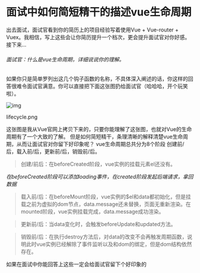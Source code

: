 # 面试中如何简短精干的描述vue生命周期

出去面试，面试官看到你的简历上的项目经验写着使用Vue + Vue-router + Vuex。我相信，写上这些会让你简历提升一个档次，更会提升面试官对你好感。
接下来...

###### 面试官：什么是vue生命周期，详细说说你的理解。

如果你只是简单罗列出这几个钩子函数的名称，不具体深入阐述的话，你这样的回答很难令面试官满意。你可以直接把下面这张图扔给面试官（哈哈哈，开个玩笑啦）。



![img](https://upload-images.jianshu.io/upload_images/12462640-270ee3bcacbe6a50.png?imageMogr2/auto-orient/strip%7CimageView2/2/w/1000/format/webp)

lifecycle.png

这张图是我从Vue官网上拷贝下来的，只要你能理解了这张图，也就对Vue的生命周期有了一个大致的了解。
但是如何简短精干，条理清晰的解释清楚vue生命周期，从而让面试官对你留下好印象呢？
vue生命周期总共分为8个阶段 创建前/后，载入前/后，更新前/后，销毁前/后。

> 创建/前后：在beforeCreated阶段，vue实例的挂载元素el还没有。

*在beforeCreated阶段可以添加loading事件，在created阶段发起后端请求，拿回数据*

> 载入前/后：在beforeMount阶段，vue实例的$el和data都初始化，但是挂载之前为虚拟的dom节点，data.message还未替换，页面无重新渲染。在mounted阶段，vue实例挂载完成，data.message成功渲染。

> 更新前/后：当data变化时，会触发beforeUpdate和updated方法。

> 销毁前/后：在执行destroy方法后，对data的改变不会再触发周期函数，说明此时vue实例已经解除了事件监听以及和dom的绑定，但是dom结构依然存在。

如果在面试中你能回答上这些一定会给面试官留下个好印象的